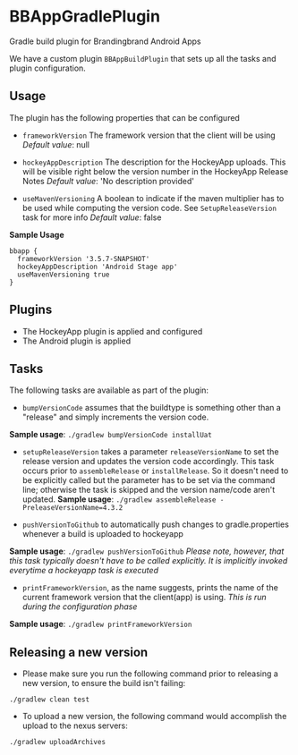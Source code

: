 # BBAppGradlePlugin
Gradle build plugin for Brandingbrand Android Apps

We have a custom plugin `BBAppBuildPlugin` that sets up all the tasks and plugin configuration.

## Usage

The plugin has the following properties that can be configured

- `frameworkVersion`
 The framework version that the client will be using
 _Default value_: null
 
- `hockeyAppDescription`
 The description for the HockeyApp uploads. This will be visible right below the version number
in the HockeyApp Release Notes
_Default value_: 'No description provided'

- `useMavenVersioning`
A boolean to indicate if the maven multiplier has to be used while computing the version code. See `SetupReleaseVersion` task for more info
_Default value_: false

**Sample Usage**
```
bbapp {
  frameworkVersion '3.5.7-SNAPSHOT'
  hockeyAppDescription 'Android Stage app'
  useMavenVersioning true
}
```

## Plugins

- The HockeyApp plugin is applied and configured
- The Android plugin is applied

## Tasks

The following tasks are available as part of the plugin:

- `bumpVersionCode` assumes that the buildtype is something other than a "release" and simply increments the version code.

 **Sample usage**: `./gradlew bumpVersionCode installUat`

- `setupReleaseVersion` takes a parameter `releaseVersionName` to set the release version
and updates the version code accordingly. This task occurs prior to `assembleRelease` or
`installRelease`. So it doesn't need to be explicitly called but the parameter has to be
set via the command line; otherwise the task is skipped and the version name/code aren't
updated.
**Sample usage**: `./gradlew assembleRelease -PreleaseVersionName=4.3.2`

- `pushVersionToGithub` to automatically push changes to gradle.properties whenever a build is uploaded to hockeyapp

 **Sample usage**: `./gradlew pushVersionToGithub`
 *Please note, however, that this task typically doesn't have to be called explicitly. It is implicitly invoked everytime a hockeyapp task is executed*

- `printFrameworkVersion`, as the name suggests, prints the name of the current framework version that the client(app) is using. *This is run during the configuration phase*

 **Sample usage**: `./gradlew printFrameworkVersion`

## Releasing a new version

- Please make sure you run the following command prior to releasing a new version, to ensure the build isn't failing:

 `./gradlew clean test`

- To upload a new version, the following command would accomplish the upload to the nexus servers:

 `./gradlew uploadArchives`


